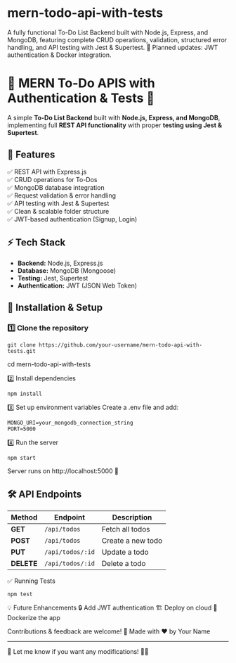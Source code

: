 # mern-todo-api-with-tests
A fully functional To-Do List Backend built with Node.js, Express, and MongoDB, featuring complete CRUD operations, validation, structured error handling, and API testing with Jest &amp; Supertest. 🚀 Planned updates: JWT authentication &amp; Docker integration.

# 📝 MERN To-Do APIS with Authentication & Tests 🚀

A simple **To-Do List Backend** built with **Node.js, Express, and MongoDB**, implementing full **REST API functionality** with proper **testing using Jest & Supertest**.

## 🌟 Features
✅ REST API with Express.js  
✅ CRUD operations for To-Dos  
✅ MongoDB database integration  
✅ Request validation & error handling  
✅ API testing with Jest & Supertest  
✅ Clean & scalable folder structure  
✅ JWT-based authentication (Signup, Login)  
 

## ⚡ Tech Stack
- **Backend:** Node.js, Express.js  
- **Database:** MongoDB (Mongoose)  
- **Testing:** Jest, Supertest  
- **Authentication:**  JWT (JSON Web Token)  

## 🚀 Installation & Setup
### 1️⃣ Clone the repository
```
git clone https://github.com/your-username/mern-todo-api-with-tests.git
```
cd mern-todo-api-with-tests 

2️⃣ Install dependencies
```
npm install
```
3️⃣ Set up environment variables
Create a .env file and add:
```
MONGO_URI=your_mongodb_connection_string
PORT=5000
```
4️⃣ Run the server
```
npm start
```
Server runs on http://localhost:5000 🚀

## 🛠 API Endpoints

| Method   | Endpoint        | Description        |
|----------|----------------|--------------------|
| **GET**  | `/api/todos`   | Fetch all todos   |
| **POST** | `/api/todos`   | Create a new todo |
| **PUT**  | `/api/todos/:id` | Update a todo   |
| **DELETE** | `/api/todos/:id` | Delete a todo |

✅ Running Tests
```
npm test
```

💡 Future Enhancements
🔒 Add JWT authentication
🏗️ Deploy on cloud
🐳 Dockerize the app


Contributions & feedback are welcome! 🚀
Made with ❤️ by Your Name


---

🔹 Let me know if you want any modifications! 🚀🔥



